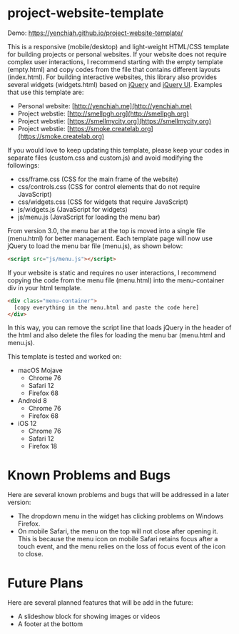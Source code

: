# project-website-template
Demo: https://yenchiah.github.io/project-website-template/

This is a responsive (mobile/desktop) and light-weight HTML/CSS template for building projects or personal websites. If your website does not require complex user interactions, I recommend starting with the empty template (empty.html) and copy codes from the file that contains different layouts (index.html). For building interactive websites, this library also provides several widgets (widgets.html) based on [jQuery](https://jquery.com/) and [jQuery UI](https://jqueryui.com/). Examples that use this template are:
- Personal website: [http://yenchiah.me](http://yenchiah.me)
- Project webstie: [http://smellpgh.org](http://smellpgh.org)
- Project webstie: [https://smellmycity.org](https://smellmycity.org)
- Project webstie: [https://smoke.createlab.org](https://smoke.createlab.org)

If you would love to keep updating this template, please keep your codes in separate files (custom.css and custom.js) and avoid modifying the followings:
- css/frame.css (CSS for the main frame of the website)
- css/controls.css (CSS for control elements that do not require JavaScript)
- css/widgets.css (CSS for widgets that require JavaScript)
- js/widgets.js (JavaScript for widgets)
- js/menu.js (JavaScript for loading the menu bar)

From version 3.0, the menu bar at the top is moved into a single file (menu.html) for better management. Each template page will now use jQuery to load the menu bar file (menu.js), as shown below:
```html
<script src="js/menu.js"></script>
```
If your website is static and requires no user interactions, I recommend copying the code from the menu file (menu.html) into the menu-container div in your html template.
```html
<div class="menu-container">
  [copy everything in the menu.html and paste the code here]
</div>
```
In this way, you can remove the script line that loads jQuery in the header of the html and also delete the files for loading the menu bar (menu.html and menu.js).

This template is tested and worked on:
- macOS Mojave
  - Chrome 76
  - Safari 12
  - Firefox 68
- Android 8
  - Chrome 76
  - Firefox 68
- iOS 12
  - Chrome 76
  - Safari 12
  - Firefox 18

# Known Problems and Bugs

Here are several known problems and bugs that will be addressed in a later version:

- The dropdown menu in the widget has clicking problems on Windows Firefox.
- On mobile Safari, the menu on the top will not close after opening it. This is because the menu icon on mobile Safari retains focus after a touch event, and the menu relies on the loss of focus event of the icon to close.


# Future Plans

Here are several planned features that will be add in the future:

- A slideshow block for showing images or videos
- A footer at the bottom
